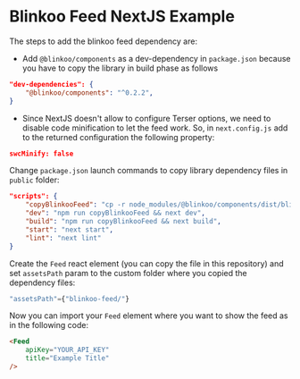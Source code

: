 # Blinkoo Feed NextJS Example

The steps to add the blinkoo feed dependency are:

- Add `@blinkoo/components` as a dev-dependency in `package.json` because you have to copy the library in build phase as follows
```json
"dev-dependencies": {
    "@blinkoo/components": "^0.2.2",
}
```
- Since NextJS doesn't allow to configure Terser options, we need to disable code minification to let the feed work. So, in `next.config.js` add to the returned configuration the following property:
```json
swcMinify: false
```
Change `package.json` launch commands to copy library dependency files in `public` folder:
```json
"scripts": {
    "copyBlinkooFeed": "cp -r node_modules/@blinkoo/components/dist/blinkoo-feed public",
    "dev": "npm run copyBlinkooFeed && next dev",
    "build": "npm run copyBlinkooFeed && next build",
    "start": "next start",
    "lint": "next lint"
}
```
Create the `Feed` react element (you can copy the file in this repository) and set `assetsPath` param to the custom folder where you copied the dependency files:
```ts
"assetsPath"={"blinkoo-feed/"}
```

Now you can import your `Feed` element where you want to show the feed as in the following code:

```html
<Feed
    apiKey="YOUR_API_KEY"
    title="Example Title"
/>
```
